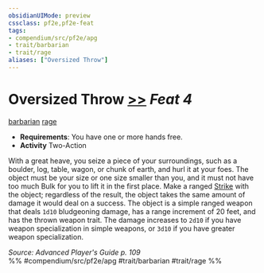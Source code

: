 ```yaml
---
obsidianUIMode: preview
cssclass: pf2e,pf2e-feat
tags:
- compendium/src/pf2e/apg
- trait/barbarian
- trait/rage
aliases: ["Oversized Throw"]
---
```

# Oversized Throw  [>>](rules/core-rulebook/chapter-9-playing-the-game.md#Actions "Two-Action") *Feat 4*  
[barbarian](rules/traits/barbarian.md "Barbarian Class Trait")  [rage](rules/traits/rage.md "Rage Combat Trait")  

- **Requirements**: You have one or more hands free.
- **Activity** Two-Action

With a great heave, you seize a piece of your surroundings, such as a boulder, log, table, wagon, or chunk of earth, and hurl it at your foes. The object must be your size or one size smaller than you, and it must not have too much Bulk for you to lift it in the first place. Make a ranged [Strike](rules/actions/strike.md) with the object; regardless of the result, the object takes the same amount of damage it would deal on a success. The object is a simple ranged weapon that deals `1d10` bludgeoning damage, has a range increment of 20 feet, and has the thrown weapon trait. The damage increases to `2d10` if you have weapon specialization in simple weapons, or `3d10` if you have greater weapon specialization.

*Source: Advanced Player's Guide p. 109*  
%% #compendium/src/pf2e/apg #trait/barbarian #trait/rage %%
